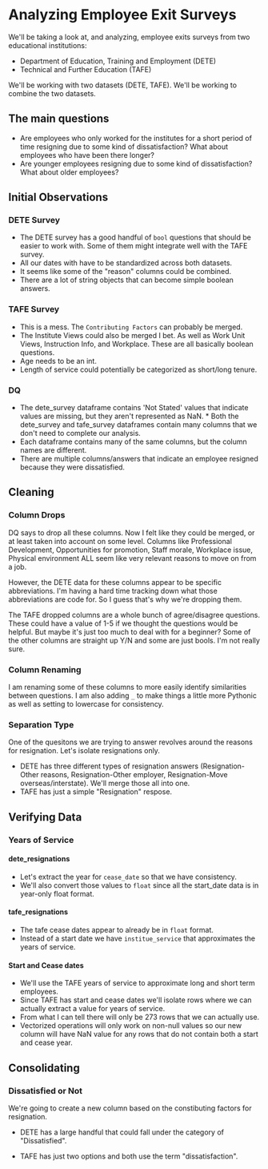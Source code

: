 # Analyzing Employee Exit Surveys

We'll be taking a look at, and analyzing, employee exits surveys from two educational institutions:
* Department of Education, Training and Employment (DETE) 
* Technical and Further Education (TAFE)

We'll be working with two datasets (DETE, TAFE). We'll be working to combine the two datasets. 

## The main questions
* Are employees who only worked for the institutes for a short period of time resigning due to some kind of dissatisfaction? What about employees who have been there longer?
* Are younger employees resigning due to some kind of dissatisfaction? What about older employees?


## Initial Observations

### DETE Survey
* The DETE survey has a good handful of `bool` questions that should be easier to work with. Some of them might integrate well with the TAFE survey.  
* All our dates with have to be standardized across both datasets.  
* It seems like some of the "reason" columns could be combined.
* There are a lot of string objects that can become simple boolean answers.

### TAFE Survey
* This is a mess. The `Contributing Factors` can probably be merged.  
* The Institute Views could also be merged I bet. As well as Work Unit Views, Instruction Info, and Workplace. These are all basically boolean questions.  
* Age needs to be an int.  
* Length of service could potentially be categorized as short/long tenure.  

### DQ
* The dete_survey dataframe contains 'Not Stated' values that indicate values are missing, but they aren't represented as NaN.  * Both the dete_survey and tafe_survey dataframes contain many columns that we don't need to complete our analysis.  
* Each dataframe contains many of the same columns, but the column names are different.  
*  There are multiple columns/answers that indicate an employee resigned because they were dissatisfied.

## Cleaning

### Column Drops
DQ says to drop all these columns. Now I felt like they could be merged, or at least taken into account on some level. Columns like Professional Development, Opportunities for promotion, Staff morale, Workplace issue, Physical environment ALL seem like very relevant reasons to move on from a job. 

However, the DETE data for these columns appear to be specific abbreviations. I'm having a hard time tracking down what those abbreviations are code for. So I guess that's why we're dropping them. 

The TAFE dropped columns are a whole bunch of agree/disagree questions. These could have a value of 1-5 if we thought the questions would be helpful. But maybe it's just too much to deal with for a beginner? Some of the other columns are straight up Y/N and some are just bools. I'm not really sure.

### Column Renaming
I am renaming some of these columns to more easily identify similarities between questions. I am also adding `_` to make things a little more Pythonic as well as setting to lowercase for consistency.

### Separation Type
One of the quesitons we are trying to answer revolves around the reasons for resignation. Let's isolate resignations only.  
* DETE has three different types of resignation answers (Resignation-Other reasons, Resignation-Other employer, Resignation-Move overseas/interstate). We'll merge those all into one.  
* TAFE has just a simple "Resignation" respose.  


## Verifying Data

### Years of Service

#### dete_resignations
* Let's extract the year for `cease_date` so that we have consistency.  
* We'll also convert those values to `float` since all the start_date data is in year-only float format.  

#### tafe_resignations  

* The tafe cease dates appear to already be in `float` format.  
* Instead of a start date we have `institue_service` that approximates the years of service.  


#### Start and Cease dates

* We'll use the TAFE years of service to approximate long and short term employees.  
* Since TAFE has start and cease dates we'll isolate rows where we can actually extract a value for years of service.  
* From what I can tell there will only be 273 rows that we can actually use.  
* Vectorized operations will only work on non-null values so our new column will have NaN value for any rows that do not contain both a start and cease year.  


## Consolidating

### Dissatisfied or Not

We're going to create a new column based on the constibuting factors for resignation.
* DETE has a large handful that could fall under the category of "Dissatisfied".

* TAFE has just two options and both use the term "dissatisfaction".
